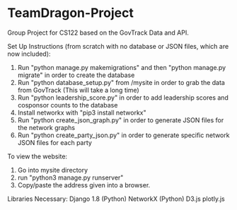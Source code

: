 # TeamDragon-Project
Group Project for CS122 based on the GovTrack Data and API.

Set Up Instructions (from scratch with no database or JSON files, which are now included):

1. Run "python manage.py makemigrations" and then "python manage.py migrate" in order to create the database
2. Run "python database_setup.py" from /mysite in order to grab the data from GovTrack (This will take a long time)
3. Run "python leadership_score.py" in order to add leadership scores and cosponsor counts to the database
4. Install networkx with "pip3 install networkx"
5. Run "python create_json_graph.py" in order to generate JSON files for the network graphs
6. Run "python create_party_json.py" in order to generate specific network JSON files for each party

To view the website:

1. Go into mysite directory
2. run "python3 manage.py runserver"
3. Copy/paste the address given into a browser.


Libraries Necessary:
Django 1.8 (Python)
NetworkX (Python)
D3.js
plotly.js
